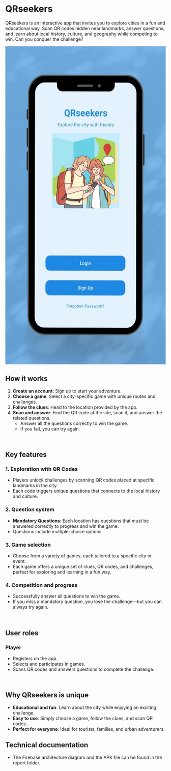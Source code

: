 # QRseekers

QRseekers is an interactive app that invites you to explore cities in a fun and educational way. Scan QR codes hidden near landmarks, answer questions, and learn about local history, culture, and geography while competing to win. Can you conquer the challenge?

<p align="center">
  <img src="app/screen.jpg" alt="QRseekers Appt" height="1000">
</p>

## **How it works**

1. **Create an account**: Sign up to start your adventure.  
2. **Choose a game**: Select a city-specific game with unique routes and challenges.  
3. **Follow the clues**: Head to the location provided by the app.  
4. **Scan and answer**: Find the QR code at the site, scan it, and answer the related questions.  
   - Answer all the questions correctly to win the game.  
   - If you fail, you can try again.  
<p>&nbsp;</p>

## **Key features**

### 1. **Exploration with QR Codes**  
- Players unlock challenges by scanning QR codes placed at specific landmarks in the city.  
- Each code triggers unique questions that connects to the local history and culture.

### 2. **Question system**  
- **Mandatory Questions**: Each location has questions that must be answered correctly to progress and win the game.  
- Questions include multiple-choice options.
  
### 3. **Game selection**  
- Choose from a variety of games, each tailored to a specific city or event.  
- Each game offers a unique set of clues, QR codes, and challenges, perfect for exploring and learning in a fun way.  

### 4. **Competition and progress**  
- Successfully answer all questions to win the game.  
- If you miss a mandatory question, you lose the challenge—but you can always try again.  
<p>&nbsp;</p>

## **User roles**

### **Player**  
- Registers on the app.  
- Selects and participates in games.  
- Scans QR codes and answers questions to complete the challenge.  
<p>&nbsp;</p>

## **Why QRseekers is unique**

- **Educational and fun**: Learn about the city while enjoying an exciting challenge.  
- **Easy to use**: Simply choose a game, follow the clues, and scan QR codes.  
- **Perfect for everyone**: Ideal for tourists, families, and urban adventurers.

## **Technical documentation**
- The Firebase architecture diagram and the APK file can be found in the report folder.
